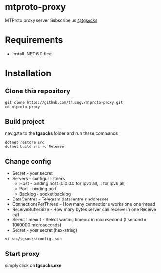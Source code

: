 # mtproto-proxy
MTProto proxy server
Subscribe us [@tgsocks](https://t.me/tgsocks)

# Requirements
* Install .NET 6.0 first

# Installation
## Clone this repository
```
git clone https://github.com/thucngv/mtproto-proxy.git
cd mtproto-proxy
```

## Build project
navigate to the **tgsocks** folder and run these commands
```
dotnet restore src
dotnet build src -c Release
```

## Change config
* Secret - your secret
* Servers - configur listners
  * Host - binding host (0.0.0.0 for ipv4 all, :: for ipv6 all)
  * Port - binding port
  * Backlog - socket backlog
* DataCentres - Telegram datacentre's addresses
* ConnectionsPerThread - How many connections works one one thread
* ReceiveBufferSize - How many bytes server can receive in one Receive call
* SelectTimeout - Select waiting timeout in microsecond (1 second = 1000000 microseconds)
* Secret - your secret (hex-string)
```
vi src/tgsocks/config.json
```

## Start proxy
simply click on **tgsocks.exe**
